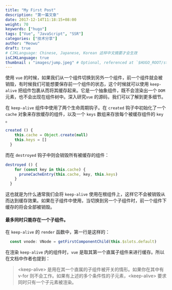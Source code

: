 ```yaml
---
title: "My First Post"
description: "第一篇文章"
date: 2017-12-14T11:18:15+08:00
weight: 70
keywords: ["hugo"]
tags: ["Vue", "JavaScript", "SSR"]
categories: ["技术分享"]
author: "Meowu"
draft: true
# CJKLanguage: Chinese, Japanese, Korean 这样中文摘要才会生效
isCJKLanguage: true
thumbnail : "images/jump.jpeg" # Optional, referenced at `$HUGO_ROOT/static/images/thumbnail.jpg`
---
```


使用 `vue` 的时候，如果我们从一个组件切换到另外一个组件，前一个组件就会被销毁，有时候我们可能想要保存前一个组件的状态，这个时候就可以使用 `keep-alive` 把组件包裹从而将其缓存起来。它是一个抽象组件，既不会渲染出一个 `DOM` 元素，也不会出现在组件树中。深入研究`vue` 的源码，我们可以了解到更多细节。

在 `keep-alive` 组件中使用了两个生命周期钩子。在 `created` 钩子中初始化了一个 `cache` 对象来存放缓存的组件，以及一个 `keys` 数组来存放每个被缓存组件的 `key` 。

```javascript
created () {
    this.cache = Object.create(null)
    this.keys = []
  }
```

而在 `destroyed` 钩子中则会销毁所有被缓存的组件：

```javascript
destroyed () {
    for (const key in this.cache) {
      pruneCacheEntry(this.cache, key, this.keys)
    }
  }
```

这也就是为什么通常我们会将 `keep-alive` 使用在根组件上，这样它不会被销毁从而达到缓存效果。如果在子组件中使用，当切换到另一个子组件时，前一个组件下缓存的将会全部被销毁。

#### 最多同时只能存在一个子组件。

在 `keep-alive` 的 `render` 函数中，第一行是这样的：

```javascript
  const vnode: VNode = getFirstComponentChild(this.$slots.default)
```

在渲染 `keep-alive` 内的组件时，`vue` 是取其第一个直属子组件来进行缓存。所以在文档中作者也提到：

> &lt;keep-alive&gt; 是用在其一个直属的子组件被开关的情形。如果你在其中有 v-for 则不会工作。如果有上述的多个条件性的子元素，&lt;keep-alive&gt; 要求同时只有一个子元素被渲染。